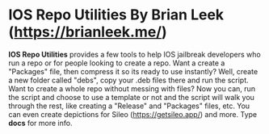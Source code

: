 
# IOS Repo Utilities By Brian Leek (https://brianleek.me/)
**IOS Repo Utilities** provides a few tools to help IOS jailbreak developers who run a repo or for people looking to create a repo. Want a create a "Packages" file, then compress it so its ready to use instantly? Well, create a new folder called "debs", copy your .deb files there and run the script. Want to create a whole repo without messing with files? Now you can, run the script and choose to use a template or not and the script will walk you through the rest, like creating a "Release" and "Packages" files, etc. You can even create depictions for Sileo (https://getsileo.app/) and more. Type **docs** for more info.
